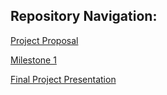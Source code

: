 ## Repository Navigation:

[Project Proposal](Project_Proposal.md)

[Milestone 1](Milestone_1.md)

[Final Project Presentation](Final_Project_Presentation.pdf)
